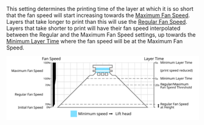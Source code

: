 This setting determines the printing time of the layer at which it is so short that the fan speed will start increasing towards the [Maximum Fan Speed](cool_fan_speed_max.md). Layers that take longer to print than this will use the [Regular Fan Speed](cool_fan_speed_min.md). Layers that take shorter to print will have their fan speed interpolated between the Regular and the Maximum Fan Speed settings, up towards the [Minimum Layer Time](cool_min_layer_time.md) where the fan speed will be at the Maximum Fan Speed.

![Which fan speed is used where](images/cool_fan_speed.svg)